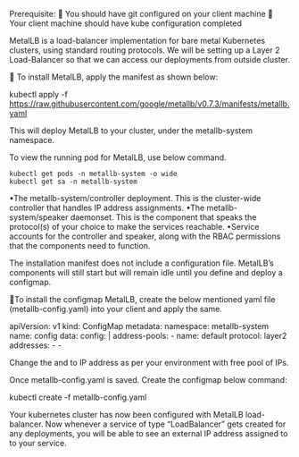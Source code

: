Prerequisite:
	You should have git configured on your client machine
	Your client machine should have kube configuration completed

MetalLB is a load-balancer implementation for bare metal Kubernetes clusters, using standard routing protocols. We will be setting up a Layer 2 Load-Balancer so that we can access our deployments from outside cluster.

	To install MetalLB, apply the manifest as shown below:

kubectl apply -f https://raw.githubusercontent.com/google/metallb/v0.7.3/manifests/metallb.yaml

This will deploy MetalLB to your cluster, under the metallb-system namespace. 

To view the running pod for MetalLB, use below command.

	kubectl get pods -n metallb-system -o wide
	kubectl get sa -n metallb-system 

•The metallb-system/controller deployment. This is the cluster-wide controller that handles IP address assignments.
•The metallb-system/speaker daemonset. This is the component that speaks the protocol(s) of your choice to make the services reachable.
•Service accounts for the controller and speaker, along with the RBAC permissions that the components need to function.

The installation manifest does not include a configuration file. MetalLB’s components will still start but will remain idle until you define and deploy a configmap.

To install the configmap MetalLB, create the below mentioned yaml file (metallb-config.yaml) into your client and apply the same.

apiVersion: v1
kind: ConfigMap
metadata:
  namespace: metallb-system
  name: config
data:
  config: |
    address-pools:
    - name: default
      protocol: layer2
      addresses:
      - <start-IP-range>-<end-IP-range>

Change the <start-IP-range> and <end-IP-range> to IP address as per your environment with free pool of IPs.
	
Once metallb-config.yaml is saved. Create the configmap below command:

kubectl create -f metallb-config.yaml
	 
Your kubernetes cluster has now been configured with MetalLB load-balancer. Now whenever a service of type “LoadBalancer” gets created for any deployments, you will be able to see an external IP address assigned to to your service. 
